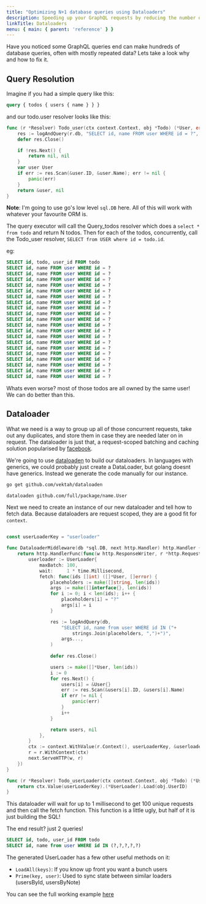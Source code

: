 ```yaml
---
title: "Optimizing N+1 database queries using Dataloaders"
description: Speeding up your GraphQL requests by reducing the number of round trips to the database.  
linkTitle: Dataloaders
menu: { main: { parent: 'reference' } }
---
```


Have you noticed some GraphQL queries end can make hundreds of database 
queries, often with mostly repeated data? Lets take a look why and how to 
fix it.  

## Query Resolution

Imagine if you had a simple query like this:

```graphql
query { todos { users { name } } }
```

and our todo.user resolver looks like this:
```go
func (r *Resolver) Todo_user(ctx context.Context, obj *Todo) (*User, error) {
	res := logAndQuery(r.db, "SELECT id, name FROM user WHERE id = ?", obj.UserID)
	defer res.Close()

	if !res.Next() {
		return nil, nil
	}
	var user User
	if err := res.Scan(&user.ID, &user.Name); err != nil {
		panic(err)
	}
	return &user, nil
}
```

**Note**: I'm going to use go's low level `sql.DB` here. All of this will 
work with whatever your favourite ORM is.

The query executor will call the Query_todos resolver which does a `select * from todo` and 
return N todos. Then for each of the todos, concurrently, call the Todo_user resolver,
`SELECT from USER where id = todo.id`.


eg:
```sql
SELECT id, todo, user_id FROM todo
SELECT id, name FROM user WHERE id = ?
SELECT id, name FROM user WHERE id = ?
SELECT id, name FROM user WHERE id = ?
SELECT id, name FROM user WHERE id = ?
SELECT id, name FROM user WHERE id = ?
SELECT id, name FROM user WHERE id = ?
SELECT id, name FROM user WHERE id = ?
SELECT id, name FROM user WHERE id = ?
SELECT id, name FROM user WHERE id = ?
SELECT id, name FROM user WHERE id = ?
SELECT id, name FROM user WHERE id = ?
SELECT id, name FROM user WHERE id = ?
SELECT id, name FROM user WHERE id = ?
SELECT id, name FROM user WHERE id = ?
SELECT id, name FROM user WHERE id = ?
SELECT id, name FROM user WHERE id = ?
SELECT id, name FROM user WHERE id = ?
SELECT id, name FROM user WHERE id = ?
SELECT id, name FROM user WHERE id = ?
SELECT id, name FROM user WHERE id = ?
```

Whats even worse? most of those todos are all owned by the same user! We can do better than this.

## Dataloader

What we need is a way to group up all of those concurrent requests, take out any duplicates, and 
store them in case they are needed later on in request. The dataloader is just that, a request-scoped 
batching and caching solution popularised by [facebook](https://github.com/facebook/dataloader). 

We're going to use [dataloaden](https://github.com/vektah/dataloaden) to build our dataloaders. 
In languages with generics, we could probably just create a DataLoader<User>, but golang 
doesnt have generics. Instead we generate the code manually for our instance. 

```bash
go get github.com/vektah/dataloaden

dataloaden github.com/full/package/name.User
```

Next we need to create an instance of our new dataloader and tell how to fetch data. 
Because dataloaders are request scoped, they are a good fit for `context`.

```go

const userLoaderKey = "userloader"

func DataloaderMiddleware(db *sql.DB, next http.Handler) http.Handler {
	return http.HandlerFunc(func(w http.ResponseWriter, r *http.Request) {
		userloader := UserLoader{
			maxBatch: 100,
			wait:     1 * time.Millisecond,
			fetch: func(ids []int) ([]*User, []error) {
				placeholders := make([]string, len(ids))
				args := make([]interface{}, len(ids))
				for i := 0; i < len(ids); i++ {
					placeholders[i] = "?"
					args[i] = i
				}

				res := logAndQuery(db,
					"SELECT id, name from user WHERE id IN ("+
						strings.Join(placeholders, ",")+")",
					args...,
				)
				
				defer res.Close()

				users := make([]*User, len(ids))
				i := 0
				for res.Next() {
					users[i] = &User{}
					err := res.Scan(&users[i].ID, &users[i].Name)
					if err != nil {
						panic(err)
					}
					i++
				}

				return users, nil
			},
		}
		ctx := context.WithValue(r.Context(), userLoaderKey, &userloader)
		r = r.WithContext(ctx)
		next.ServeHTTP(w, r)
	})
}

func (r *Resolver) Todo_userLoader(ctx context.Context, obj *Todo) (*User, error) {
	return ctx.Value(userLoaderKey).(*UserLoader).Load(obj.UserID)
}
```  

This dataloader will wait for up to 1 millisecond to get 100 unique requests and then call 
the fetch function. This function is a little ugly, but half of it is just building the SQL!

The end result? just 2 queries!
```sql
SELECT id, todo, user_id FROM todo
SELECT id, name from user WHERE id IN (?,?,?,?,?)
```

The generated UserLoader has a few other useful methods on it:

 - `LoadAll(keys)`: If you know up front you want a bunch users
 - `Prime(key, user)`: Used to sync state between similar loaders (usersById, usersByNote)

You can see the full working example [here](https://github.com/vektah/gqlgen-tutorials/tree/master/dataloader)
